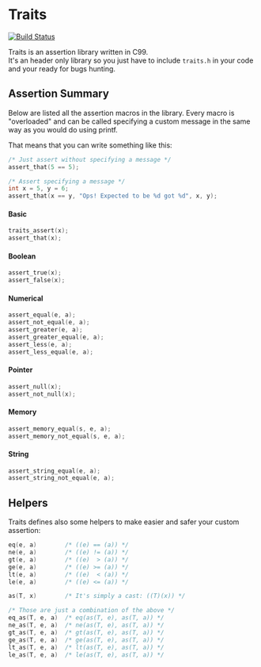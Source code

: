 Traits
======

[![Build Status](https://travis-ci.org/daddinuz/traits.svg?branch=master)](https://travis-ci.org/daddinuz/traits)

Traits is an assertion library written in C99.  
It's an header only library so you just have to include
`traits.h` in your code and your ready for bugs hunting. 

## Assertion Summary

Below are listed all the assertion macros in the library.
Every macro is "overloaded" and can be called specifying 
a custom message in the same way as you would do using printf.  

That means that you can write something like this:
```C
/* Just assert without specifying a message */
assert_that(5 == 5);

/* Assert specifying a message */
int x = 5, y = 6;
assert_that(x == y, "Ops! Expected to be %d got %d", x, y);
```

#### Basic

```C
traits_assert(x);
assert_that(x);
```

#### Boolean

```C
assert_true(x);
assert_false(x);
```

#### Numerical

```C
assert_equal(e, a);
assert_not_equal(e, a);
assert_greater(e, a);
assert_greater_equal(e, a);
assert_less(e, a);
assert_less_equal(e, a);
```

#### Pointer

```C
assert_null(x);
assert_not_null(x);
```

#### Memory

```C
assert_memory_equal(s, e, a);
assert_memory_not_equal(s, e, a);
```

#### String

```C
assert_string_equal(e, a);
assert_string_not_equal(e, a);
```

## Helpers

Traits defines also some helpers to make easier and safer your custom assertion:

```C
eq(e, a)        /* ((e) == (a)) */
ne(e, a)        /* ((e) != (a)) */
gt(e, a)        /* ((e)  > (a)) */
ge(e, a)        /* ((e) >= (a)) */
lt(e, a)        /* ((e)  < (a)) */
le(e, a)        /* ((e) <= (a)) */

as(T, x)        /* It's simply a cast: ((T)(x)) */

/* Those are just a combination of the above */
eq_as(T, e, a)  /* eq(as(T, e), as(T, a)) */
ne_as(T, e, a)  /* ne(as(T, e), as(T, a)) */
gt_as(T, e, a)  /* gt(as(T, e), as(T, a)) */
ge_as(T, e, a)  /* ge(as(T, e), as(T, a)) */
lt_as(T, e, a)  /* lt(as(T, e), as(T, a)) */
le_as(T, e, a)  /* le(as(T, e), as(T, a)) */
```
